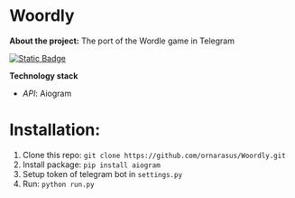 # Woordly  
**About the project:** The port of the Wordle game in Telegram

<a href="https://t.me/woordly_bot">
<img alt="Static Badge" src="https://img.shields.io/badge/Demo_Bot-Woordly-blue?style=for-the-badge&logo=telegram">
</a>

**Technology stack**
* *API*: Aiogram

# Installation:
1) Clone this repo: `git clone https://github.com/ornarasus/Woordly.git`
2) Install package: `pip install aiogram`
3) Setup token of telegram bot in `settings.py`
4) Run: `python run.py`


